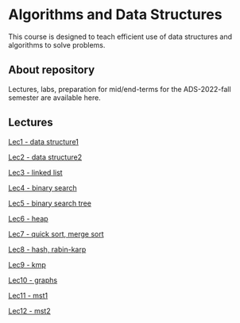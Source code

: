 # Algorithms and Data Structures 
This course is designed to teach efficient use of data structures and algorithms to solve
problems.

## About repository
Lectures, labs, preparation for mid/end-terms for the ADS-2022-fall semester are available here.

## Lectures 
[Lec1 - data structure1](https://github.com/akmiii/ADS_2022/tree/main/Lecture1)

[Lec2 - data structure2](https://github.com/akmiii/ADS_2022/tree/main/Lecture2)

[Lec3 - linked list](https://github.com/akmiii/ADS_2022/tree/main/Lecture3)

[Lec4 - binary search](https://github.com/akmiii/ADS_2022/tree/main/Lecture4)

[Lec5 - binary search tree](https://github.com/akmiii/ADS_2022/tree/main/Lecture5)

[Lec6 - heap](https://github.com/akmiii/ADS_2022/tree/main/Lecture6)

[Lec7 - quick sort, merge sort](https://github.com/akmiii/ADS_2022/tree/main/Lecture7)

[Lec8 - hash, rabin-karp](https://github.com/akmiii/ADS_2022/tree/main/Lecture8)

[Lec9 - kmp](https://github.com/akmiii/ADS_2022/tree/main/Lecture9)

[Lec10 - graphs](https://github.com/akmiii/ADS_2022/tree/main/Lecture10)

[Lec11 - mst1](https://github.com/akmiii/ADS_2022/tree/main/Lecture11)

[Lec12 - mst2](https://github.com/akmiii/ADS_2022/tree/main/Lecture12)
